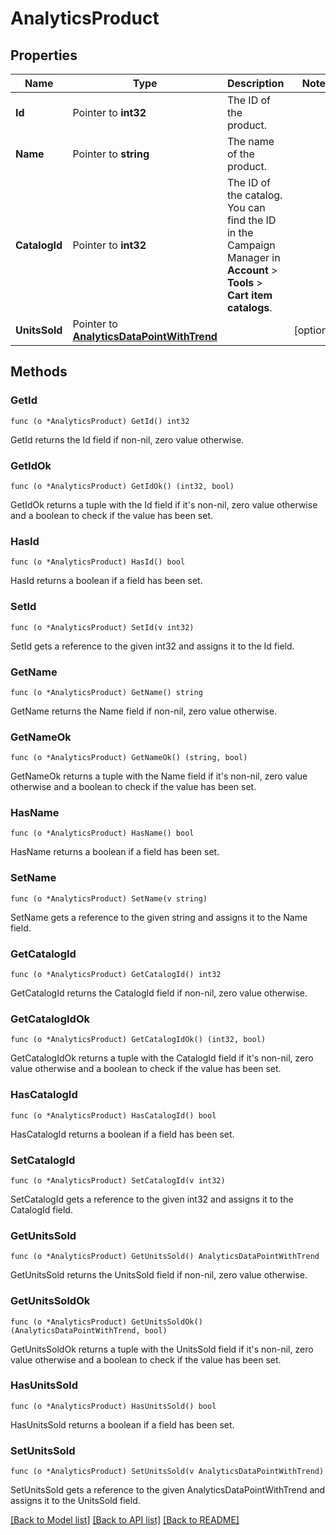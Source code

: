 # AnalyticsProduct

## Properties

Name | Type | Description | Notes
------------ | ------------- | ------------- | -------------
**Id** | Pointer to **int32** | The ID of the product. | 
**Name** | Pointer to **string** | The name of the product. | 
**CatalogId** | Pointer to **int32** | The ID of the catalog. You can find the ID in the Campaign Manager in **Account** &gt; **Tools** &gt; **Cart item catalogs**.  | 
**UnitsSold** | Pointer to [**AnalyticsDataPointWithTrend**](AnalyticsDataPointWithTrend.md) |  | [optional] 

## Methods

### GetId

`func (o *AnalyticsProduct) GetId() int32`

GetId returns the Id field if non-nil, zero value otherwise.

### GetIdOk

`func (o *AnalyticsProduct) GetIdOk() (int32, bool)`

GetIdOk returns a tuple with the Id field if it's non-nil, zero value otherwise
and a boolean to check if the value has been set.

### HasId

`func (o *AnalyticsProduct) HasId() bool`

HasId returns a boolean if a field has been set.

### SetId

`func (o *AnalyticsProduct) SetId(v int32)`

SetId gets a reference to the given int32 and assigns it to the Id field.

### GetName

`func (o *AnalyticsProduct) GetName() string`

GetName returns the Name field if non-nil, zero value otherwise.

### GetNameOk

`func (o *AnalyticsProduct) GetNameOk() (string, bool)`

GetNameOk returns a tuple with the Name field if it's non-nil, zero value otherwise
and a boolean to check if the value has been set.

### HasName

`func (o *AnalyticsProduct) HasName() bool`

HasName returns a boolean if a field has been set.

### SetName

`func (o *AnalyticsProduct) SetName(v string)`

SetName gets a reference to the given string and assigns it to the Name field.

### GetCatalogId

`func (o *AnalyticsProduct) GetCatalogId() int32`

GetCatalogId returns the CatalogId field if non-nil, zero value otherwise.

### GetCatalogIdOk

`func (o *AnalyticsProduct) GetCatalogIdOk() (int32, bool)`

GetCatalogIdOk returns a tuple with the CatalogId field if it's non-nil, zero value otherwise
and a boolean to check if the value has been set.

### HasCatalogId

`func (o *AnalyticsProduct) HasCatalogId() bool`

HasCatalogId returns a boolean if a field has been set.

### SetCatalogId

`func (o *AnalyticsProduct) SetCatalogId(v int32)`

SetCatalogId gets a reference to the given int32 and assigns it to the CatalogId field.

### GetUnitsSold

`func (o *AnalyticsProduct) GetUnitsSold() AnalyticsDataPointWithTrend`

GetUnitsSold returns the UnitsSold field if non-nil, zero value otherwise.

### GetUnitsSoldOk

`func (o *AnalyticsProduct) GetUnitsSoldOk() (AnalyticsDataPointWithTrend, bool)`

GetUnitsSoldOk returns a tuple with the UnitsSold field if it's non-nil, zero value otherwise
and a boolean to check if the value has been set.

### HasUnitsSold

`func (o *AnalyticsProduct) HasUnitsSold() bool`

HasUnitsSold returns a boolean if a field has been set.

### SetUnitsSold

`func (o *AnalyticsProduct) SetUnitsSold(v AnalyticsDataPointWithTrend)`

SetUnitsSold gets a reference to the given AnalyticsDataPointWithTrend and assigns it to the UnitsSold field.


[[Back to Model list]](../README.md#documentation-for-models) [[Back to API list]](../README.md#documentation-for-api-endpoints) [[Back to README]](../README.md)


